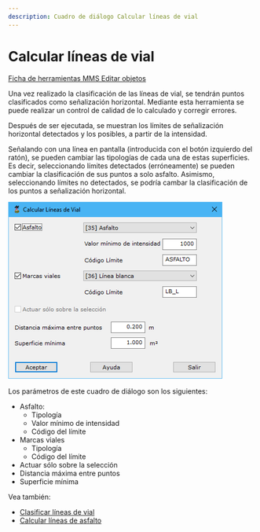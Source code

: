 ```yaml
---
description: Cuadro de diálogo Calcular líneas de vial
---
```


# Calcular líneas de vial

[Ficha de herramientas MMS Editar objetos](./)

Una vez realizado la clasificación de las líneas de vial, se tendrán puntos clasificados como señalización horizontal. Mediante esta herramienta se puede realizar un control de calidad de lo calculado y corregir errores.

Después de ser ejecutada, se muestran los límites de señalización horizontal detectados y los posibles, a partir de la intensidad. 

Señalando con una línea en pantalla (introducida con el botón izquierdo del ratón), se pueden cambiar las tipologías de cada una de estas superficies. Es decir, seleccionando límites detectados (erróneamente) se pueden cambiar la clasificación de sus puntos a solo asfalto. Asimismo, seleccionando límites no detectados, se podría cambar la clasificación de los puntos a señalización horizontal.

![Cuadro de diálogo Calcular líneas de vial](../../../.gitbook/assets/image-28.png)

Los parámetros de este cuadro de diálogo son los siguientes:

* Asfalto:
  * Tipología
  * Valor mínimo de intensidad
  * Código del límite
* Marcas viales
  * Tipología
  * Código del límite
* Actuar sólo sobre la selección
* Distancia máxima entre puntos
* Superficie mínima

Vea también:‌

* ​[Clasificar líneas de vial](/mdtopx/modulo-mms/trazado/clasificar-lineas-de-vial.md)​
* [​Calcular líneas de asfalto](calcular-limite-de-asfalto.md)

